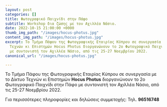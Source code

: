 ```yaml
---
layout: post
categories: []
title: Φωτογραφικό Παιχνίδι στην Πάφο
subtitle: Workshop δια ζώσης με τον Αχιλλέα Νάσιο.
date: 2022-10-15 21:00:00 +0000
thumb_img_path: "/images/hocus-photus.jpg"
content_img_path: "/images/hocus-photus.jpg"
excerpt: Το Τμήμα Πάφου της Φωτογραφικής Εταιρίας Κύπρου σε συνεργασία με το Δίκτυο
  Τεχνών κι Επιστημών Hocus Photus διοργανώνουν το 2ο Φωτογραφικό Παιχνίδι στην Πάφο
  με συντονιστή τον Αχιλλέα Νάσιο, από τις 25-27 Νοεμβρίου 2022.
canonical_url: "/images/hocus-photus.jpg"

---
```

Το Τμήμα Πάφου της Φωτογραφικής Εταιρίας Κύπρου σε συνεργασία με το Δίκτυο Τεχνών κι Επιστημών **Hocus Photus** διοργανώνουν το 2ο Φωτογραφικό Παιχνίδι στην Πάφο με συντονιστή τον Αχιλλέα Νάσιο, από τις 25-27 Νοεμβρίου 2022.

Για περισσότερες πληροφορίες και δηλώσεις συμμετοχής: Τηλ. **96516748**